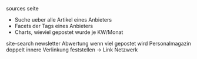 sources seite
  * Suche ueber alle Artikel eines Anbieters
  * Facets der Tags eines Anbieters
  * Charts, wieviel gepostet wurde je KW/Monat

site-search
newsletter
Abwertung wenn viel gepostet wird
Personalmagazin doppelt
innere Verlinkung feststellen -> Link Netzwerk
